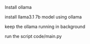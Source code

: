 Install ollama

install llama3.1 7b model using ollama

keep the ollama running in background

run the script code/main.py